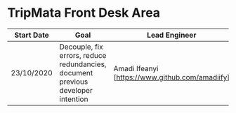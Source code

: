 # TripMata Front Desk Area
Start Date | Goal | Lead Engineer
-----------|------|--------------
23/10/2020 | Decouple, fix errors, reduce redundancies, document previous developer intention | Amadi Ifeanyi [https://www.github.com/amadiify] 